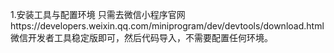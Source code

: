 1.安装工具与配置环境
只需去微信小程序官网https://developers.weixin.qq.com/miniprogram/dev/devtools/download.html
微信开发者工具稳定版即可，然后代码导入，不需要配置任何环境。

